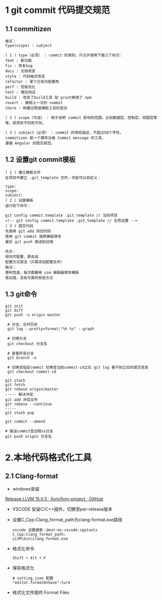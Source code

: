 # 1 git commit 代码提交规范

## 1.1 commitizen

```
格式：
type(scope) : subject

( 1 ) type（必须） : commit 的类别，只允许使用下面几个标识：
feat : 新功能
fix : 修复bug
docs : 文档改变
style : 代码格式改变
refactor : 某个已有功能重构
perf : 性能优化
test : 增加测试
build : 改变了build工具 如 grunt换成了 npm
revert : 撤销上一次的 commit
chore : 构建过程或辅助工具的变动

( 2 ) scope（可选） : 用于说明 commit 影响的范围，比如数据层、控制层、视图层等等，视项目不同而不同。

( 3 ) subject（必须） : commit 的简短描述，不超过50个字符。
commitizen 是一个撰写合格 Commit message 的工具，
遵循 Angular 的提交规范。
```

## 1.2 设置git commit模板

```
( 1 ) 建立模板文件
在项目中建立 .git_template 文件，内容可以自定义：

type:
scope:
subject:
( 2 ) 设置模板
运行如下命令：

git config commit.template .git_template // 当前项目
<!-- git config commit.template .git_template // 全局设置 -->
( 3 ) 提交代码
先使用 git add 添加代码
使用 git commit 按照模板填写
最后 git push 推送到远端

优点：
规则可配置，更自由
配置方式简洁（只需添加配置文件）
缺点：
便利性差，每次都要用 vim 编辑器填写模板
易出错，没有可靠的校验方式
```

## 1.3 git命令

```
git init
git diff
git push -u origin master

 # 分支、合并历史
 git log --pretty=format:"%h %s" --graph
 
 # 切换分支
 git checkout 分支名
 
 # 查看所有分支
 git branch -a
 
 # 切换至指定commit 切换至当前commit-id之后 git log 看不到之后的提交信息
 git checkout commit-id

git stash
git fetch
git rebase origin/master
----- 解决冲突
git add 冲突文件
git rebase --continue
-----
git stash pop

git commit --amend

# 推送commit至远程xx分支
git push origin 分支名

```

# 2.本地代码格式化工具

## 2.1 Clang-format

- windows安装

[Release LLVM 15.0.5 · llvm/llvm-project · GitHub](https://github.com/llvm/llvm-project/releases/tag/llvmorg-15.0.5)

- VSCODE 安装C/C++插件，切换至per-release版本

- 设置C_Cpp:Clang_format_path为clang-format.exe路径

  ```
  vscode 设置搜索：@ext:ms-vscode.cpptools
  C_Cpp:Clang_format_path:
  LLVM\bin\clang-format.exe
  ```

- 格式化命令

  ```
  Shift + Alt + F
  ```

- 保存格式化

  ```shell
  # setting.json 配置
  "editor.formatOnSave":ture
  
  ```

- 格式化文件插件:Format Files
